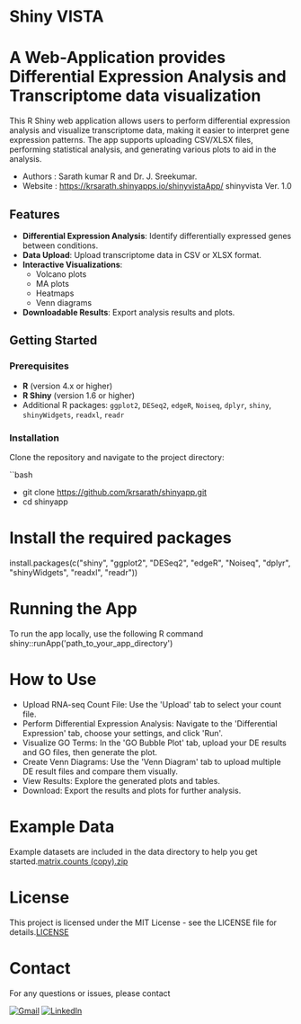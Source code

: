 # Shiny VISTA

# A Web-Application provides Differential Expression Analysis and Transcriptome data visualization 

This R Shiny web application allows users to perform differential expression analysis and visualize transcriptome data, making it easier to interpret gene expression patterns. The app supports uploading CSV/XLSX files, performing statistical analysis, and generating various plots to aid in the analysis.

- Authors : Sarath kumar R and Dr. J. Sreekumar.
- Website : https://krsarath.shinyapps.io/shinyvistaApp/ shinyvista Ver. 1.0

## Features

- **Differential Expression Analysis**: Identify differentially expressed genes between conditions.
- **Data Upload**: Upload transcriptome data in CSV or XLSX format.
- **Interactive Visualizations**:
  - Volcano plots
  - MA plots
  - Heatmaps
  - Venn diagrams
- **Downloadable Results**: Export analysis results and plots.

## Getting Started

### Prerequisites

- **R** (version 4.x or higher)
- **R Shiny** (version 1.6 or higher)
- Additional R packages: `ggplot2`, `DESeq2`, `edgeR`, `Noiseq`, `dplyr`, `shiny`, `shinyWidgets`, `readxl`, `readr`

### Installation

Clone the repository and navigate to the project directory:

``bash
- git clone https://github.com/krsarath/shinyapp.git
- cd shinyapp

# Install the required packages
install.packages(c("shiny", "ggplot2", "DESeq2", "edgeR", "Noiseq", "dplyr", "shinyWidgets", "readxl", "readr"))

#  Running the App

To run the app locally, use the following R command
shiny::runApp('path_to_your_app_directory')



# How to Use

- Upload RNA-seq Count File: Use the 'Upload' tab to select your count file.
- Perform Differential Expression Analysis: Navigate to the 'Differential Expression' tab, choose your settings, and click 'Run'.
- Visualize GO Terms: In the 'GO Bubble Plot' tab, upload your DE results and GO files, then generate the plot.
- Create Venn Diagrams: Use the 'Venn Diagram' tab to upload multiple DE result files and compare them visually.
- View Results: Explore the generated plots and tables.
- Download: Export the results and plots for further analysis.


# Example Data

Example datasets are included in the data directory to help you get started.[matrix.counts (copy).zip](url)

# License

This project is licensed under the MIT License - see the LICENSE file for details.[LICENSE](url)

# Contact

For any questions or issues, please contact

[![Gmail](https://img.shields.io/badge/Sarath_Kumar_R-DB4437?style=for-the-badge&logo=Gmail&logoColor=white)](mailto:akhilsarath37@gmail.com) [![LinkedIn](https://img.shields.io/badge/Sarath_Kumar_R-0A66C2?style=for-the-badge&logo=LinkedIn&logoColor=white)](https://www.linkedin.com/in/sarathkr/)




